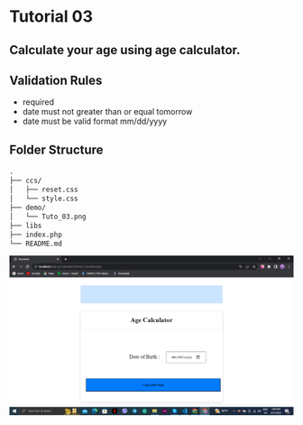 # Tutorial 03

## Calculate your age using ‌age calculator.
## Validation Rules
- required
- date must not greater than or equal tomorrow
- date must be valid format mm/dd/yyyy

## Folder Structure

```
.
├── ccs/
│   ├── reset.css
│   └── style.css
├── demo/
│   └── Tuto_03.png
├── libs
├── index.php
└── README.md
```

![preview.png](demo/preview.png)